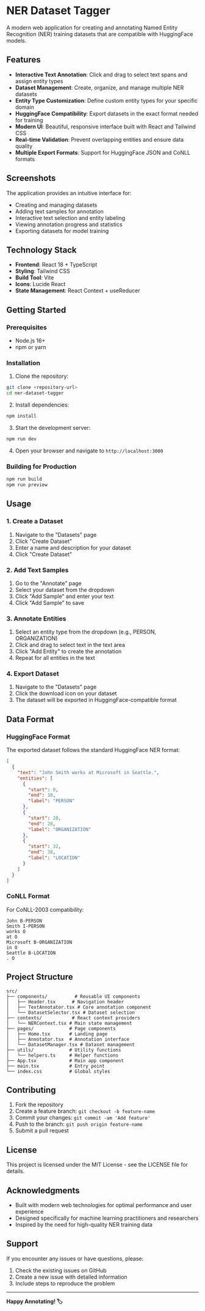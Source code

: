 # NER Dataset Tagger

A modern web application for creating and annotating Named Entity Recognition (NER) training datasets that are compatible with HuggingFace models.

## Features

- **Interactive Text Annotation**: Click and drag to select text spans and assign entity types
- **Dataset Management**: Create, organize, and manage multiple NER datasets
- **Entity Type Customization**: Define custom entity types for your specific domain
- **HuggingFace Compatibility**: Export datasets in the exact format needed for training
- **Modern UI**: Beautiful, responsive interface built with React and Tailwind CSS
- **Real-time Validation**: Prevent overlapping entities and ensure data quality
- **Multiple Export Formats**: Support for HuggingFace JSON and CoNLL formats

## Screenshots

The application provides an intuitive interface for:
- Creating and managing datasets
- Adding text samples for annotation
- Interactive text selection and entity labeling
- Viewing annotation progress and statistics
- Exporting datasets for model training

## Technology Stack

- **Frontend**: React 18 + TypeScript
- **Styling**: Tailwind CSS
- **Build Tool**: Vite
- **Icons**: Lucide React
- **State Management**: React Context + useReducer

## Getting Started

### Prerequisites

- Node.js 16+ 
- npm or yarn

### Installation

1. Clone the repository:
```bash
git clone <repository-url>
cd ner-dataset-tagger
```

2. Install dependencies:
```bash
npm install
```

3. Start the development server:
```bash
npm run dev
```

4. Open your browser and navigate to `http://localhost:3000`

### Building for Production

```bash
npm run build
npm run preview
```

## Usage

### 1. Create a Dataset

1. Navigate to the "Datasets" page
2. Click "Create Dataset"
3. Enter a name and description for your dataset
4. Click "Create Dataset"

### 2. Add Text Samples

1. Go to the "Annotate" page
2. Select your dataset from the dropdown
3. Click "Add Sample" and enter your text
4. Click "Add Sample" to save

### 3. Annotate Entities

1. Select an entity type from the dropdown (e.g., PERSON, ORGANIZATION)
2. Click and drag to select text in the text area
3. Click "Add Entity" to create the annotation
4. Repeat for all entities in the text

### 4. Export Dataset

1. Navigate to the "Datasets" page
2. Click the download icon on your dataset
3. The dataset will be exported in HuggingFace-compatible format

## Data Format

### HuggingFace Format

The exported dataset follows the standard HuggingFace NER format:

```json
[
  {
    "text": "John Smith works at Microsoft in Seattle.",
    "entities": [
      {
        "start": 0,
        "end": 10,
        "label": "PERSON"
      },
      {
        "start": 20,
        "end": 28,
        "label": "ORGANIZATION"
      },
      {
        "start": 32,
        "end": 38,
        "label": "LOCATION"
      }
    ]
  }
]
```

### CoNLL Format

For CoNLL-2003 compatibility:

```
John B-PERSON
Smith I-PERSON
works O
at O
Microsoft B-ORGANIZATION
in O
Seattle B-LOCATION
. O
```

## Project Structure

```
src/
├── components/          # Reusable UI components
│   ├── Header.tsx      # Navigation header
│   ├── TextAnnotator.tsx # Core annotation component
│   └── DatasetSelector.tsx # Dataset selection
├── contexts/           # React context providers
│   └── NERContext.tsx # Main state management
├── pages/             # Page components
│   ├── Home.tsx       # Landing page
│   ├── Annotator.tsx  # Annotation interface
│   └── DatasetManager.tsx # Dataset management
├── utils/             # Utility functions
│   └── helpers.ts     # Helper functions
├── App.tsx            # Main app component
├── main.tsx           # Entry point
└── index.css          # Global styles
```

## Contributing

1. Fork the repository
2. Create a feature branch: `git checkout -b feature-name`
3. Commit your changes: `git commit -am 'Add feature'`
4. Push to the branch: `git push origin feature-name`
5. Submit a pull request

## License

This project is licensed under the MIT License - see the LICENSE file for details.

## Acknowledgments

- Built with modern web technologies for optimal performance and user experience
- Designed specifically for machine learning practitioners and researchers
- Inspired by the need for high-quality NER training data

## Support

If you encounter any issues or have questions, please:
1. Check the existing issues on GitHub
2. Create a new issue with detailed information
3. Include steps to reproduce the problem

---

**Happy Annotating! 🏷️**